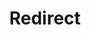 ﻿---
layout: src/layouts/Redirect.astro
title: Redirect
redirect: https://octopus.com/docs/administration/server-extensibility
pubDate:  2023-01-01
navSearch: false
navSitemap: false
navMenu: false
---
